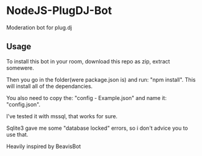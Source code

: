 # NodeJS-PlugDJ-Bot
Moderation bot for plug.dj

## Usage

To install this bot in your room, download this repo as zip, extract somewere.

Then you go in the folder(were package.json is) and run: "npm install". This will install all of the dependancies.

You also need to copy the: "config - Example.json" and name it: "config.json".


I've tested it with mssql, that works for sure.

Sqlite3 gave me some "database locked" errors, so i don't advice you to use that.


Heavily inspired by BeavisBot
